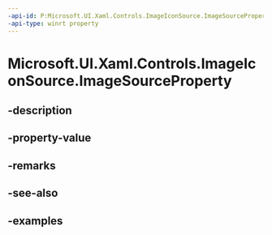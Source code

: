 ```yaml
---
-api-id: P:Microsoft.UI.Xaml.Controls.ImageIconSource.ImageSourceProperty
-api-type: winrt property
---
```


# Microsoft.UI.Xaml.Controls.ImageIconSource.ImageSourceProperty

<!--
public static Windows.UI.Xaml.DependencyProperty ImageSourceProperty { get; }
-->


## -description

## -property-value

## -remarks

## -see-also

## -examples


